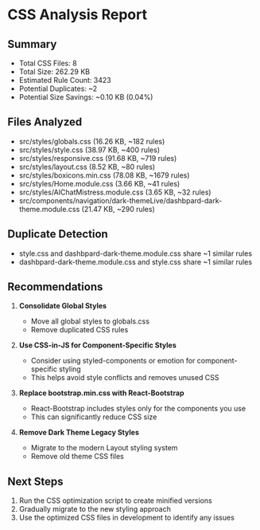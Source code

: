 # CSS Analysis Report

## Summary
- Total CSS Files: 8
- Total Size: 262.29 KB
- Estimated Rule Count: 3423
- Potential Duplicates: ~2
- Potential Size Savings: ~0.10 KB (0.04%)

## Files Analyzed
- src/styles/globals.css (16.26 KB, ~182 rules)
- src/styles/style.css (38.97 KB, ~400 rules)
- src/styles/responsive.css (91.68 KB, ~719 rules)
- src/styles/layout.css (8.52 KB, ~80 rules)
- src/styles/boxicons.min.css (78.08 KB, ~1679 rules)
- src/styles/Home.module.css (3.66 KB, ~41 rules)
- src/styles/AIChatMistress.module.css (3.65 KB, ~32 rules)
- src/components/navigation/dark-themeLive/dashbpard-dark-theme.module.css (21.47 KB, ~290 rules)

## Duplicate Detection
- style.css and dashbpard-dark-theme.module.css share ~1 similar rules
- dashbpard-dark-theme.module.css and style.css share ~1 similar rules

## Recommendations

1. **Consolidate Global Styles**
   - Move all global styles to globals.css
   - Remove duplicated CSS rules

2. **Use CSS-in-JS for Component-Specific Styles**
   - Consider using styled-components or emotion for component-specific styling
   - This helps avoid style conflicts and removes unused CSS

3. **Replace bootstrap.min.css with React-Bootstrap**
   - React-Bootstrap includes styles only for the components you use
   - This can significantly reduce CSS size

4. **Remove Dark Theme Legacy Styles**
   - Migrate to the modern Layout styling system
   - Remove old theme CSS files

## Next Steps
1. Run the CSS optimization script to create minified versions
2. Gradually migrate to the new styling approach
3. Use the optimized CSS files in development to identify any issues
